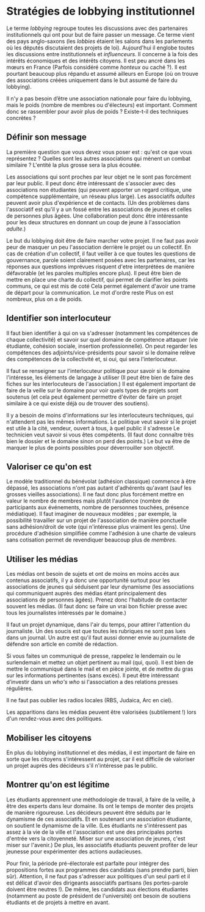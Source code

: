 # Stratégies de lobbying institutionnel

Le terme *lobbying* regroupe toutes les discussions avec des partenaires institutionnels qui ont pour but de faire passer un message. Ce terme vient des pays anglo-saxons (les *lobbies* étaient les salons dans les parlements où les députés discutaient des projets de loi). Aujourd'hui il englobe toutes les discussions entre institutionnels et *influenceurs*. Il concerne à la fois des intérêts économiques et des intérêts citoyens. Il est peu ancré dans les mœurs en France (Parfois considéré comme *honteux* ou caché ?). Il est pourtant beaucoup plus répandu et assumé ailleurs en Europe (où on trouve des associations créées uniquement dans le but assumé de faire du lobbying).

Il n'y a pas besoin d’être une association nationale pour faire du lobbying, mais le poids (nombre de membres ou d'électeurs) est important. Comment donc se rassembler pour avoir plus de poids ? Existe-t-il des techniques concrètes ?

## Définir son message

La première question que vous devez vous poser est : qu'est ce que vous représentez ? Quelles sont les autres associations qui mènent un combat similaire ? L'entité la plus grosse sera la plus écoutée.

Les associations qui sont proches par leur objet ne le sont pas forcément par leur public. Il peut donc être intéressant de s'associer avec des associations non étudiantes (qui peuvent apporter un regard critique, une compétence supplémentaire, un réseau plus large). Les associatifs *adultes* peuvent avoir plus d'expérience et de contacts. (Un des problèmes dans l'associatif est qu'il y a un fossé entre les associations de jeunes et celles de personnes plus âgées. Une collaboration peut donc être intéressante pour les deux structures en donnant un coup de jeune à l'association *adulte*.)

Le but du lobbying doit être de faire marcher votre projet. Il ne faut pas avoir peur de masquer un peu l'association derrière le projet ou un collectif. En cas de création d'un collectif, il faut veiller à ce que toutes les questions de gouvernance, parole soient clairement posées avec les partenaires, car les réponses aux questions imprévues risquent d'etre interprétées de manière défavorable (et les paroles multiples encore plus). Il peut être bien de mettre en place une charte du collectif, qui permet de clarifier les points communs, ce qui est mis de coté Cela permet également d'avoir une trame de départ pour la communication. Le mot d'ordre reste Plus on est nombreux, plus on a de poids.

## Identifier son interlocuteur

Il faut bien identifier à qui on va s'adresser (notamment les compétences de chaque collectivité) et savoir sur quel domaine de compétence attaquer (vie étudiante, cohésion sociale, insertion professionnelle). On peut regarder les compétences des adjoints/vice-présidents pour savoir si le domaine relève des compétences de la collectivité et, si oui, qui sera l'interlocuteur.

Il faut se renseigner sur l'interlocuteur politique pour savoir si le domaine l'intéresse, les éléments de langage à utiliser (Il peut être bien de faire des fiches sur les interlocuteurs de l'association.) Il est également important de faire de la veille sur le domaine pour voir quels types de projets sont soutenus (et cela peut également permettre d'éviter de faire un projet similaire à ce qui existe déjà ou de trouver des soutiens).

Il y a besoin de moins d'informations sur les interlocuteurs techniques, qui n'attendent pas les mêmes informations. Le politique veut savoir si le projet est utile à la cité, vendeur, ouvert à tous, à quel public il s'adresse Le technicien veut savoir si vous êtes compétents. (Il faut donc connaître très bien le dossier et le domaine sinon on perd des points.) Le but va être de marquer le plus de points possibles pour déverrouiller son objectif.

## Valoriser ce qu'on est

Le modèle traditionnel du bénévolat (adhésion classique) commence à être dépassé, les associations n'ont pas autant d'adhérents qu'avant (sauf les grosses vieilles associations). Il ne faut donc plus forcément mettre en valeur le nombre de membres mais plutôt l'audience (nombre de participants aux événements, nombre de personnes touchées, présence médiatique). Il faut imaginer de nouveaux modèles ; par exemple, la possibilité travailler sur un projet de l'association de manière ponctuelle sans adhésion/droit de vote (qui n'intéresse plus vraiment les gens). Une procédure d'adhésion simplifiée comme l'adhésion à une charte de valeurs sans cotisation permet de revendiquer beaucoup plus de *membres*.

## Utiliser les médias

Les médias ont besoin de sujets et ont de moins en moins accès aux contenus associatifs, il y a donc une opportunité surtout pour les associations de jeunes qui séduisent par leur dynamisme (les associations qui communiquent auprès des médias étant principalement des associations de personnes âgées). Prenez donc l'habitude de contacter souvent les médias. (Il faut donc se faire un vrai bon fichier presse avec tous les journalistes intéressés par le domaine.)

Il faut un projet dynamique, dans l'air du temps, pour attirer l'attention du journaliste. Un des soucis est que toutes les rubriques ne sont pas lues dans un journal. Un autre est qu'il faut aussi donner envie au journaliste de défendre son article en comité de rédaction.

Si vous faites un communiqué de presse, rappelez le lendemain ou le surlendemain et mettez un objet pertinent au mail (qui, quoi). Il est bien de mettre le communiqué dans le mail et en pièce jointe, et de mettre du gras sur les informations pertinentes (sans excès). Il peut être intéressant d’investir dans un *who's who* si l'association a des relations presses régulières.

Il ne faut pas oublier les radios locales (RBS, Judaica, Arc en ciel).

Les apparitions dans les médias peuvent être valorisées (subtilement !) lors d'un rendez-vous avec des politiques.

## Mobiliser les citoyens

En plus du lobbying institutionnel et des médias, il est important de faire en sorte que les citoyens s'intéressent au projet, car il est difficile de valoriser un projet auprès des décideurs s'il n'intéresse pas le public.

## Montrer qu'on est légitime

Les étudiants apprennent une méthodologie de travail, à faire de la veille, à être des experts dans leur domaine. Ils ont le temps de monter des projets de manière rigoureuse. Les décideurs peuvent être séduits par le dynamisme de ces associatifs. Et en soutenant une association étudiante, on soutient le dynamisme de la ville. (Les étudiants ne s'intéressent pas assez à la vie de la ville et l'association est une des principales portes d'entrée vers la citoyenneté. Miser sur une association de jeunes, c'est miser sur l'avenir.) De plus, les associatifs étudiants peuvent profiter de leur jeunesse pour expérimenter des actions audacieuses.

Pour finir, la période pré-électorale est parfaite pour intégrer des propositions fortes aux programmes des candidats (sans prendre parti, bien sûr). Attention, il ne faut pas s'adresser aux politiques d'un seul parti et il est délicat d'avoir des dirigeants associatifs partisans (les portes-parole doivent être neutres !). De même, les candidats aux élections étudiantes (notamment au poste de président de l'université) ont besoin de soutiens étudiants et de projets à mettre en avant.

